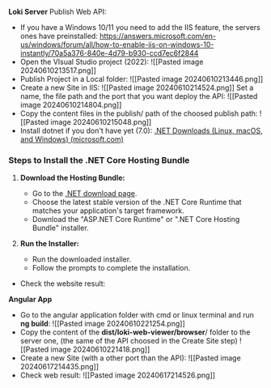 **Loki Server**
Publish Web API:
- If you have a Windows 10/11 you need to add the IIS feature, the servers ones have preinstalled:
https://answers.microsoft.com/en-us/windows/forum/all/how-to-enable-iis-on-windows-10-instantly/70a5a376-840e-4d79-b930-ccd7ec6f2844
- Open the VIsual Studio project (2022):
![[Pasted image 20240610213517.png]]
- Publish Project in a Local folder:
![[Pasted image 20240610213446.png]]
- Create a new Site in IIS:
 ![[Pasted image 20240610214524.png]]
Set a name, the file path and the port that you want deploy the API:
![[Pasted image 20240610214804.png]]
- Copy the content files in the publish/ path of the choosed publish path:
![[Pasted image 20240610215048.png]]
- Install dotnet if you don't have yet (7.0):
[.NET Downloads (Linux, macOS, and Windows) (microsoft.com)](https://dotnet.microsoft.com/en-us/download/dotnet)
### Steps to Install the .NET Core Hosting Bundle

1. **Download the Hosting Bundle:**
    
    - Go to the [.NET download page](https://dotnet.microsoft.com/download/dotnet-core).
    - Choose the latest stable version of the .NET Core Runtime that matches your application's target framework.
    - Download the "ASP.NET Core Runtime" or ".NET Core Hosting Bundle" installer.
2. **Run the Installer:**
    
    - Run the downloaded installer.
    - Follow the prompts to complete the installation.
    

- Check the website result:



**Angular App**
- Go to the angular application folder with cmd or linux terminal and run **ng build**:
![[Pasted image 20240610221254.png]]
- Copy the content of the **dist/loki-web-viewer/browser**/ folder to the server one, (the same of the API choosed in the Create Site step)
![[Pasted image 20240610221418.png]]
- Create a new Site (with a other port than the API):
![[Pasted image 20240617214435.png]]
- Check web result:
![[Pasted image 20240617214526.png]]

